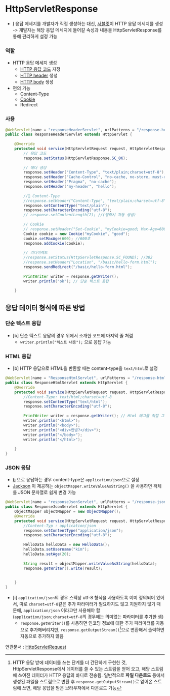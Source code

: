 # HttpServletResponse

- [I](../../CS/Web/HTTP.md) 응답 메세지를 개발자가 직접 생성하는 대신, [서블릿](../../CS/Web/서블릿.md)이 HTTP 응답 메세지를 생성 -> 개발자는 해당 응답 메세지에 들어갈 속성과 내용을 HttpServletResponse를 통해 편리하게 설정 가능
 
### 역할
- HTTP 응답 메세지 생성
	- [HTTP 응답 코드](../../CS/Web/HTTP%20staus%20code.md) 지정
	- [HTTP header](../../미완성%20문서/HTTP%20header.md) 생성
	- [HTTP body](../../미완성%20문서/HTTP%20body.md) 생성
- 편의 기능
	- Content-Type 
	- [Cookie](../../미완성%20문서/Cookie.md)
	- Redirect


### 사용

```java
@WebServlet(name = "responseHeaderServlet", urlPatterns = "/response-header")  
public class ResponseHeaderServlet extends HttpServlet {  
  
    @Override  
    protected void service(HttpServletRequest request, HttpServletResponse response) throws ServletException, IOException {  
        // 응답 코드  
        response.setStatus(HttpServletResponse.SC_OK);  
  
        // 헤더 생성 
        response.setHeader("Content-Type", "text/plain;charset=utf-8");  
        response.setHeader("Cache-Control", "no-cache, no-store, must-revalidate");  
        response.setHeader("Pragma", "no-cache");  
        response.setHeader("my-header", "hello");  
  
        // Content-Type
        //response.setHeader("Content-Type", "text/plain;charset=utf-8"); 도 가능
        response.setContentType("text/plain");  
		response.setCharacterEncoding("utf-8");
		// response.setContentLength(2); //(생략시 자동 생성) 
  
        // Cookie 
        // response.setHeader("Set-Cookie", "myCookie=good; Max-Age=600"); 도 있음
        Cookie cookie = new Cookie("myCookie", "good");
        cookie.setMaxAge(600); //600초  
	    response.addCookie(cookie);  
  
        // 리다이렉트 
        //response.setStatus(HttpServletResponse.SC_FOUND); //302  
		//response.setHeader("Location", "/basic/hello-form.html");  
        response.sendRedirect("/basic/hello-form.html");
  
        PrintWriter writer = response.getWriter();
        writer.println("ok"); // 단순 텍스트 응답
        
    }

```


## 응답 데이터 형식에 따른 방법
### 단순 텍스트 응답
- [b] 단순 텍스트 응답의 경우 위에서 소개한 코드에 마지막 줄 처럼
	- `writer.println("텍스트 내용");` 으로 응답 가능

### HTML 응답
- [b] HTTP 응답으로 HTML을 반환할 때는 content-type을 `text/html`로 설정
```java
@WebServlet(name = "ResponseHtmlServlet", urlPatterns = "/response-html")  
public class ResponseHtmlServlet extends HttpServlet {  
    @Override  
    protected void service(HttpServletRequest request, HttpServletResponse response) throws ServletException, IOException {  
        //Content-Type: text/html;charset=utf-8  
        response.setContentType("text/html");  
        response.setCharacterEncoding("utf-8");  
  
        PrintWriter writer = response.getWriter(); // Html 태그를 직접 그리는 방식
        writer.println("<html>");  
        writer.println("<body>");  
        writer.println("<div>안녕?</div>");  
        writer.println("</body>");  
        writer.println("</html>");  
  
    }  
}
```


### JSON 응답
- [b](../../미완성%20문서/JSON.md) 으로 응답하는 경우 content-type은 `application/json`으로 설정
- [Jackson](../../미완성%20문서/Jackson.md) 이 제공하는 `objectMapper.writeValueAsString()` 을 사용하면 객체를 JSON 문자열로 쉽게 변경 가능
```java
@WebServlet(name = "responseJsonServlet", urlPatterns = "/response-json")  
public class ResponseJsonServlet extends HttpServlet {  
    ObjectMapper objectMapper = new ObjectMapper();  
    @Override  
    protected void service(HttpServletRequest request, HttpServletResponse response) throws ServletException, IOException {  
        //Content-Typ : application/json  
        response.setContentType("application/json");  
        response.setCharacterEncoding("utf-8");  
  
        HelloData helloData = new HelloData();  
        helloData.setUsername("kim");  
        helloData.setAge(20);  
  
        String result = objectMapper.writeValueAsString(helloData);  
        response.getWriter().write(result);  
  
  
    }  
}
```


- [i] `application/json`의 경우 스펙상 utf-8 형식을 사용하도록 이미 정의되어 있어서, 따로 `charset=utf-8`같은 추가 파라미터가 필요하지도 않고 지원하지 않기 때문에, `application/json` 이라고만 사용해야 함 (`application/json;charset=utf-8`의 경우에는 의미없는 파라미터를 추가한 셈)
	- `response.getWriter()`를 사용하면 인코딩 정보에 대한 추가 파라미터를 자동으로 추가해버리지만, `response.getOutputStream()`[^1]으로 변환해서 출력하면 자동으로 추가하지 않음



연관문서 : [HttpServletRequest](HttpServletRequest.md)

[^1]: HTTP 응답 받에 데이터를 쓰는 단계를 더 간단하게 구현한 것, HttpServletResponse에서 데이터를 쓸 수 있는 스트림을 얻어 오고, 해당 스트림에 쓰여진 데이터가 HTTP 응답의 바디로 전송됨. 일반적으로 **파일 다운로드** 등에서 생성된 파일을 스트림으로 변환 후 `response.getOutputStream()`로 얻어온 스트림에 쓰면, 해당 응답을 받은 브라우저에서 다운로드 가능